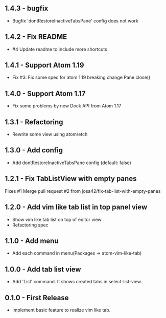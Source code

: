 ## 1.4.3 - bugfix
* Bugfix 'dontRestoreInactiveTabsPane' config does not work

## 1.4.2 -  Fix README
* #4 Update readme to include more shortcuts

## 1.4.1 -  Support Atom 1.19
* Fix #3. Fix some spec for atom 1.19 breaking change Pane.close()

## 1.4.0 -  Support Atom 1.17
* Fix some problems by new Dock API from Atom 1.17

## 1.3.1 -  Refactoring
* Rewrite some view using atom/etch

## 1.3.0 -  Add config
* Add dontRestoreInactiveTabsPane config (default: false)

## 1.2.1 - Fix TabListView with empty panes
Fixes #1
Merge pull request #2 from josa42/fix-tab-list-with-empty-panes

## 1.2.0 - Add vim like tab list in top panel view
* Show vim like tab list on top of editor view
* Refactoring spec

## 1.1.0 - Add menu
* Add each command in menu(Packages -> atom-vim-like-tab)

## 1.0.0 - Add tab list view
* Add 'List' command. It shows created tabs in select-list-view.

## 0.1.0 - First Release
* Implement basic feature to realize vim like tab.
